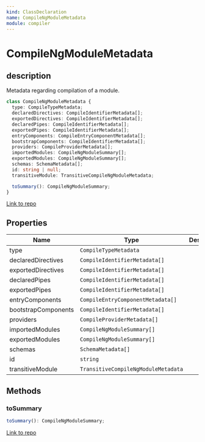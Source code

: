 ```yaml
---
kind: ClassDeclaration
name: CompileNgModuleMetadata
module: compiler
---
```


# CompileNgModuleMetadata

## description

Metadata regarding compilation of a module.

```ts
class CompileNgModuleMetadata {
  type: CompileTypeMetadata;
  declaredDirectives: CompileIdentifierMetadata[];
  exportedDirectives: CompileIdentifierMetadata[];
  declaredPipes: CompileIdentifierMetadata[];
  exportedPipes: CompileIdentifierMetadata[];
  entryComponents: CompileEntryComponentMetadata[];
  bootstrapComponents: CompileIdentifierMetadata[];
  providers: CompileProviderMetadata[];
  importedModules: CompileNgModuleSummary[];
  exportedModules: CompileNgModuleSummary[];
  schemas: SchemaMetadata[];
  id: string | null;
  transitiveModule: TransitiveCompileNgModuleMetadata;

  toSummary(): CompileNgModuleSummary;
}
```

[Link to repo](https://github.com/timdeschryver/angular/blob/master/packages/compiler/src/compile_metadata.ts#L585-L659)

## Properties

| Name                | Type                                | Description |
| ------------------- | ----------------------------------- | ----------- |
| type                | `CompileTypeMetadata`               |             |
| declaredDirectives  | `CompileIdentifierMetadata[]`       |             |
| exportedDirectives  | `CompileIdentifierMetadata[]`       |             |
| declaredPipes       | `CompileIdentifierMetadata[]`       |             |
| exportedPipes       | `CompileIdentifierMetadata[]`       |             |
| entryComponents     | `CompileEntryComponentMetadata[]`   |             |
| bootstrapComponents | `CompileIdentifierMetadata[]`       |             |
| providers           | `CompileProviderMetadata[]`         |             |
| importedModules     | `CompileNgModuleSummary[]`          |             |
| exportedModules     | `CompileNgModuleSummary[]`          |             |
| schemas             | `SchemaMetadata[]`                  |             |
| id                  | `string`                            |             |
| transitiveModule    | `TransitiveCompileNgModuleMetadata` |             |

## Methods

### toSummary

```ts
toSummary(): CompileNgModuleSummary;
```

[Link to repo](https://github.com/timdeschryver/angular/blob/master/packages/compiler/src/compile_metadata.ts#L647-L658)
